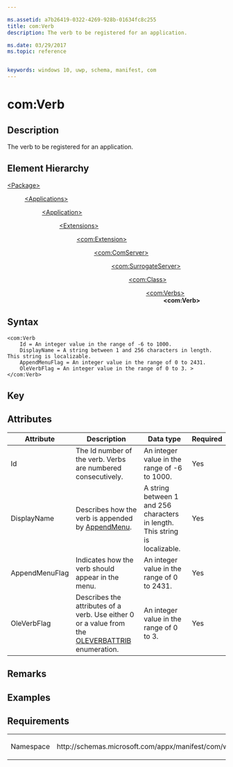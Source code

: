 ```yaml
---

ms.assetid: a7b26419-0322-4269-928b-01634fc8c255
title: com:Verb
description: The verb to be registered for an application.

ms.date: 03/29/2017
ms.topic: reference


keywords: windows 10, uwp, schema, manifest, com
---
```



# com:Verb

## Description
The verb to be registered for an application.

## Element Hierarchy
<dl>
<dt><a href="element-package.md">&lt;Package&gt;</a></dt>
<dd>
<dl>
<dt><a href="element-applications.md">&lt;Applications&gt;</a></dt>
<dd>
<dl>
<dt><a href="element-application.md">&lt;Application&gt;</a></dt>
<dd>
<dl>
<dt><a href="element-1-extensions.md">&lt;Extensions&gt;</a></dt>
<dd>
<dl>
<dt><a href="element-com-extension.md">&lt;com:Extension&gt;</a></dt>
<dd>
<dl>
<dt><a href="element-com-comserver.md">&lt;com:ComServer&gt;</a></dt>
<dd>
<dl>
<dt><a href="element-com-surrogateserver.md">&lt;com:SurrogateServer&gt;</a></dt>
<dd>
<dl>
<dt><a href="element-com-surrogateserver-class.md">&lt;com:Class&gt;</a></dt>
<dd>
<dl>
<dt><a href="element-com-surrogate-verbs.md">&lt;com:Verbs&gt;</a></dt>
<dd><b>&lt;com:Verb&gt;</b></dd>
</dl>
</dd>
</dl>
</dd>
</dl>
</dd>
</dl>
</dd>
</dl>
</dd>
</dl>
</dd>
</dl>
</dd>
</dl>
</dd>
</dl>


## Syntax
```syntax
<com:Verb
    Id = An integer value in the range of -6 to 1000.
    DisplayName = A string between 1 and 256 characters in length. This string is localizable.
    AppendMenuFlag = An integer value in the range of 0 to 2431.
    OleVerbFlag = An integer value in the range of 0 to 3. >
</com:Verb>
```

## Key

## Attributes 

| Attribute | Description | Data type | Required |
|-----------|-------------|-----------|----------|
| Id | The Id number of the verb. Verbs are numbered consecutively. | An integer value in the range of -6 to 1000. | Yes |
| DisplayName | Describes how the verb is appended by [AppendMenu](https://msdn.microsoft.com/library/windows/desktop/ms647616.aspx). | A string between 1 and 256 characters in length. This string is localizable. | Yes |
| AppendMenuFlag | Indicates how the verb should appear in the menu. | An integer value in the range of 0 to 2431. | Yes |
| OleVerbFlag | Describes the attributes of a verb. Use either 0 or a value from the [OLEVERBATTRIB](https://msdn.microsoft.com/library/windows/desktop/ms686659.aspx) enumeration. | An integer value in the range of 0 to 3. | Yes |

## Remarks

## Examples

## Requirements
<table>
<colgroup>
<col width="50%" />
<col width="50%" />
</colgroup>
<tbody>
<tr class="odd">
<td><p>Namespace</p></td>
<td><p>http://schemas.microsoft.com/appx/manifest/com/windows10</p></td>
</tr>
</tbody>
</table>